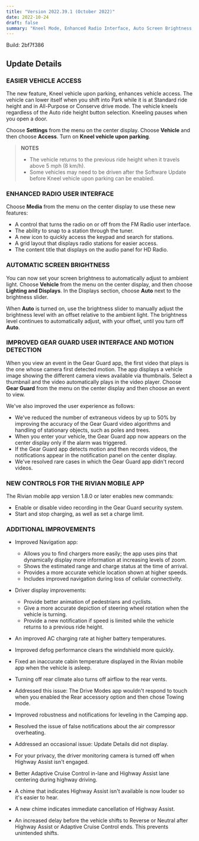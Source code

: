 ```yaml
---
title: "Version 2022.39.1 (October 2022)"
date: 2022-10-24
draft: false
summary: "Kneel Mode, Enhanced Radio Interface, Auto Screen Brightness, Improved Gear Guard, New Mobile App Controls"
---
```

Build: 2bf7f386

## Update Details

### EASIER VEHICLE ACCESS
The new feature, Kneel vehicle upon parking, enhances vehicle access. The vehicle can lower itself when you shift into Park while it is at Standard ride height and in All-Purpose or Conserve drive mode. The vehicle kneels regardless of the Auto ride height button selection. Kneeling pauses when you open a door.

Choose **Settings** from the menu on the center display. Choose **Vehicle** and then choose **Access**. Turn on **Kneel vehicle upon parking**.

> **NOTES**
> - The vehicle returns to the previous ride height when it travels above 5 mph (8 km/h).
> - Some vehicles may need to be driven after the Software Update before Kneel vehicle upon parking can be
enabled.

### ENHANCED RADIO USER INTERFACE
Choose **Media** from the menu on the center display to use these new features:
* A control that turns the radio on or off from the FM Radio user interface.
* The ability to snap to a station through the tuner.
* A new icon to quickly access the keypad and search for stations.
* A grid layout that displays radio stations for easier access.
* The content title that displays on the audio panel for HD Radio.

### AUTOMATIC SCREEN BRIGHTNESS
You can now set your screen brightness to automatically adjust to ambient light. Choose **Vehicle** from the menu on the center display, and then choose **Lighting and Displays**. In the Displays section, choose **Auto** next to the brightness slider.

When **Auto** is turned on, use the brightness slider to manually adjust the brightness level with an offset relative to the ambient light. The brightness level continues to automatically adjust, with your offset, until you turn off **Auto**.

### IMPROVED GEAR GUARD USER INTERFACE AND MOTION DETECTION
When you view an event in the Gear Guard app, the first video that plays is the one whose camera first detected motion. The app displays a vehicle image showing the different camera views available via thumbnails. Select a thumbnail and the video automatically plays in the video player. Choose **Gear Guard** from the menu on the center display and then choose an event to view.

We've also improved the user experience as follows:
* We've reduced the number of extraneous videos by up to 50% by improving the accuracy of the Gear Guard video algorithms and handling of stationary objects, such as poles and trees.
* When you enter your vehicle, the Gear Guard app now appears on the center display only if the alarm was triggered.
* If the Gear Guard app detects motion and then records videos, the notifications appear in the notification panel on the center display.
* We've resolved rare cases in which the Gear Guard app didn't record videos.

### NEW CONTROLS FOR THE RIVIAN MOBILE APP
The Rivian mobile app version 1.8.0 or later enables new commands:
* Enable or disable video recording in the Gear Guard security system.
* Start and stop charging, as well as set a charge limit.

### ADDITIONAL IMPROVEMENTS
* Improved Navigation app:
  * Allows you to find chargers more easily; the app uses pins that dynamically display more information at
increasing levels of zoom.
  * Shows the estimated range and charge status at the time of arrival.
  * Provides a more accurate vehicle location shown at higher speeds.
  * Includes improved navigation during loss of cellular connectivity.

* Driver display improvements:
  * Provide better animation of pedestrians and cyclists.
  * Give a more accurate depiction of steering wheel rotation when the vehicle is turning.
  * Provide a new notification if speed is limited while the vehicle returns to a previous ride height.

* An improved AC charging rate at higher battery temperatures.
* Improved defog performance clears the windshield more quickly.
* Fixed an inaccurate cabin temperature displayed in the Rivian mobile app when the vehicle is asleep.
* Turning off rear climate also turns off airflow to the rear vents.
* Addressed this issue: The Drive Modes app wouldn't respond to touch when you enabled the Rear accessory option and then chose Towing mode.
* Improved robustness and notifications for leveling in the Camping app.
* Resolved the issue of false notifications about the air compressor overheating.
* Addressed an occasional issue: Update Details did not display.
* For your privacy, the driver monitoring camera is turned off when Highway Assist isn't engaged.
* Better Adaptive Cruise Control in-lane and Highway Assist lane centering during highway driving.
* A chime that indicates Highway Assist isn't available is now louder so it's easier to hear.
* A new chime indicates immediate cancellation of Highway Assist.
* An increased delay before the vehicle shifts to Reverse or Neutral after Highway Assist or Adaptive Cruise Control ends. This prevents unintended shifts.
